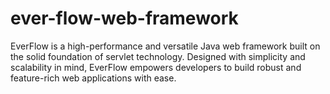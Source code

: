 # ever-flow-web-framework
EverFlow is a high-performance and versatile Java web framework built on the solid foundation of servlet technology. Designed with simplicity and scalability in mind, EverFlow empowers developers to build robust and feature-rich web applications with ease.
